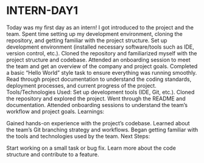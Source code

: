 # INTERN-DAY1
 Today was my first day as an intern! I got introduced to the project and the team. Spent time setting up my development environment, cloning the repository, and getting familiar with the project structure.
Set up development environment (installed necessary software/tools such as IDE, version control, etc.).
Cloned the repository and familiarized myself with the project structure and codebase.
Attended an onboarding session to meet the team and get an overview of the company and project goals.
Completed a basic “Hello World” style task to ensure everything was running smoothly.
Read through project documentation to understand the coding standards, deployment processes, and current progress of the project.
Tools/Technologies Used:
Set up development tools (IDE, Git, etc.).
Cloned the repository and explored the project.
Went through the README and documentation.
Attended onboarding sessions to understand the team’s workflow and project goals.
Learnings:

Gained hands-on experience with the project’s codebase.
Learned about the team’s Git branching strategy and workflows.
Began getting familiar with the tools and technologies used by the team.
Next Steps:

Start working on a small task or bug fix.
Learn more about the code structure and contribute to a feature.
